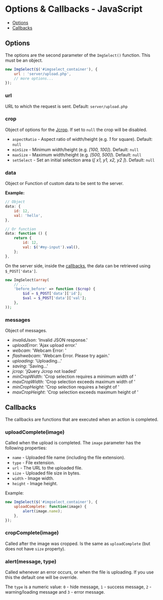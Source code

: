 # Options & Callbacks - JavaScript

- [Options](#options)
- [Callbacks](#callbacks)

## Options

The options are the second parameter of the `ImgSelect()` function. This must be an object.

```javascript
new ImgSelect($('#imgselect_container'), { 
    url : 'server/upload.php',
    // more options...
});
```

### url

URL to which the request is sent. Default: `server/upload.php`

### crop

Object of options for the [Jcrop](http://deepliquid.com/content/Jcrop_Manual.html#Setting_Options). If set to `null` the crop will be disabled.

- `aspectRatio` -  Aspect ratio of width/height (e.g. _1_ for square). Default: `null`
- `minSize` - Minimum width/height (e.g. _[100, 100]_). Default: `null`
- `maxSize` - Maximum width/height (e.g. _[500, 500]_). Default: `null`
- `setSelect` - Set an initial selection area (_[ x1, y1, x2, y2 ]_). Default: `null`

### ​data

Object or Function of custom data to be sent to the server.

__Example:__

```javascript
// Object
data: {
    id: 12,
    val: 'hello',
},

// Or function
data: function () {
    return {
        id: 12,
        val: $('#my-input').val(),
    };
},
```

On the server side, inside the [callbacks](optionsphp.md#callbacks), the data can be retrieved  using ` $_POST['data']`.

```php
new ImgSelect(array(
    // ...
    'before_before' => function ($crop) {
        $id = $_POST['data']['id'];
        $val = $_POST['data']['val'];
    },
));
```

### messages

Object of messages.

- _invalidJson_: 'Invalid JSON response.'
- _uploadError_: 'Ajax upload error.'
- _webcam_: 'Webcam Error: '
- _flashwebcam_: 'Webcam Error. Please try again.'
- _uploading_: 'Uploading...'
- _saving_: 'Saving...'
- _jcrop_: 'jQuery Jcrop not loaded'
- _minCropWidth_: 'Crop selection requires a minimum width of '
- _maxCropWidth_: 'Crop selection exceeds maximum width of '
- _minCropHeight_: 'Crop selection requires a height of '
- _maxCropHeight_: 'Crop selection exceeds maximum height of '

## Callbacks

The callbacks are functions that are executed when an action is completed.

### uploadComplete(image)

Called when the upload is completed. The `image` parameter has the following properties:

- `name` - Uploaded file name (including the file extension).
- `type` - File extension.
- `url` - The URL to the uploaded file.
- `size` - Uploaded file size in bytes.
- `width` - Image width.
- `height` - Image height.

Example:

```javascript
new ImgSelect($('#imgselect_container'), {
    uploadComplete: function(image) {
        alert(image.name);
    },
});
```

### cropComplete(image)

Called after the image was cropped. Is the same as `uploadComplete` (but does not have `size` property).

### alert(message, type) 

Called whenever an error occurs, or when the file is uploading. If you use this the default one will be override. 

The `type` is a numeric value: `0` - hide message, `1` - success message, `2` - warning/loading message and `3` - error message.
